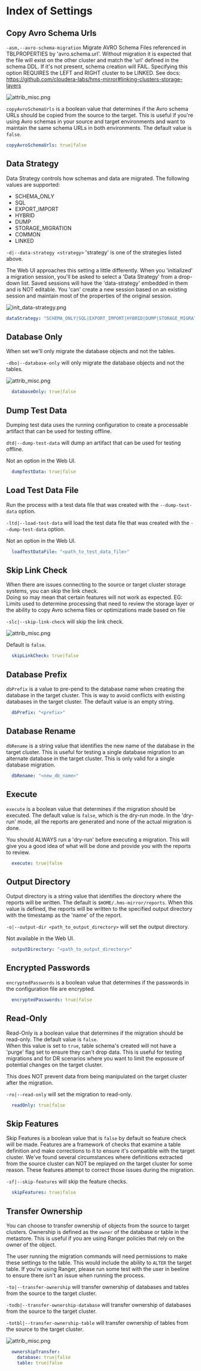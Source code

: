 # Index of Settings

## Copy Avro Schema Urls

<tabs>
<tab title="CLI">

`-asm,--avro-schema-migration`  Migrate AVRO Schema Files referenced in TBLPROPERTIES by 'avro.schema.url'. Without 
migration it is expected that the file will exist on the other cluster and match the 'url' defined in the schema DDL.
If it's not present, schema creation will FAIL. Specifying this option REQUIRES the LEFT and RIGHT cluster to be 
LINKED. See docs: https://github.com/cloudera-labs/hms-mirror#linking-clusters-storage-layers

</tab>
<tab title="Web UI">

![attrib_misc.png](attrib_misc.png)

</tab>
<tab title="Config File">

`copyAvroSchemaUrls` is a boolean value that determines if the Avro schema URLs should be copied from the source to the target. This is useful if you're using Avro schemas in your source and target environments and want to maintain the same schema URLs in both environments. The default value is
`false`.

```yaml
copyAvroSchemaUrls: true|false
```

</tab>
</tabs>


## Data Strategy

Data Strategy controls how schemas and data are migrated.  The following values are supported:
- SCHEMA_ONLY
- SQL
- EXPORT_IMPORT
- HYBRID
- DUMP
- STORAGE_MIGRATION
- COMMON
- LINKED

<tabs>
<tab title="CLI">

`-d|--data-strategy <strategy>` 'strategy' is one of the strategies listed above.

</tab>
<tab title="Web UI">

The Web UI approaches this setting a little differently.  When you 'initialized' a migration session, you'll be 
asked to select a 'Data Strategy' from a drop-down list.  Saved sessions will have the 'data-strategy' embedded in 
them and is NOT editable.  You 'can' create a new session based on an existing session and maintain most of the 
properties of the original session.

![init_data-strategy.png](init_data-strategy.png)

</tab>
<tab title="Config File">

```yaml
dataStrategy: "SCHEMA_ONLY|SQL|EXPORT_IMPORT|HYBRID|DUMP|STORAGE_MIGRATION|COMMON|LINKED"
```

</tab>
</tabs>

## Database Only

When set we'll only migrate the database objects and not the tables.

<tabs>
<tab title="CLI">

`-dbo|--database-only` will only migrate the database objects and not the tables.

</tab>
<tab title="Web UI">

![attrib_misc.png](attrib_misc.png)

</tab>
<tab title="Config File">

```yaml
  databaseOnly: true|false
```

</tab>
</tabs>


## Dump Test Data

Dumping test data uses the running configuration to create a processable artifact that can be used for testing offline.

<tabs>
<tab title="CLI">

`dtd|--dump-test-data` will dump an artifact that can be used for testing offline.

</tab>
<tab title="Web UI">

Not an option in the Web UI.

</tab>
<tab title="Config File">

```yaml
  dumpTestData: true|false
```

</tab>
</tabs>

## Load Test Data File

Run the process with a test data file that was created with the `--dump-test-data` option.

<tabs>
<tab title="CLI">

`-ltd|--load-test-data` will load the test data file that was created with the `--dump-test-data` option.

</tab>
<tab title="Web UI">

Not an option in the Web UI.

</tab>
<tab title="Config File">

```yaml
  loadTestDataFile: "<path_to_test_data_file>"
```

</tab>
</tabs>


## Skip Link Check

When there are issues connecting to the source or target cluster storage systems, you can skip the link check.  
Doing so may mean that certain features will not work as expected.  EG: Limits used to determine processing that 
need to review the storage layer or the ability to copy Avro schema files or optimizations made based on file 

<tabs>
<tab title="CLI">

`-slc|--skip-link-check` will skip the link check.

</tab>
<tab title="Web UI">

![attrib_misc.png](attrib_misc.png)

</tab>
<tab title="Config File">

Default is `false`.

```yaml
  skipLinkCheck: true|false
```

</tab>
</tabs>

## Database Prefix

`dbPrefix` is a value to pre-pend to the database name when creating the database in the target cluster. This is
way to avoid conflicts with existing databases in the target cluster. The default value is an empty string.

```yaml
  dbPrefix: "<prefix>"
```

## Database Rename

`dbRename` is a string value that identifies the new name of the database in the target cluster. This is useful for
testing a single database migration to an alternate database in the target cluster. This is only valid for a single
database migration.

```yaml
  dbRename: "<new_db_name>"
```

## Execute

`execute` is a boolean value that determines if the migration should be executed. The default value is `false`,
which is the dry-run mode. In the 'dry-run' mode, all the reports are generated and none of the actual migration is
done.

<tip>
You should ALWAYS run a 'dry-run' before executing a migration.  This will give you a good idea of what will be done 
and provide you with the reports to review.
</tip>

```yaml
  execute: true|false
```

## Output Directory

Output directory is a string value that identifies the directory where the reports will be written. The default is
`$HOME/.hms-mirror/reports`. When this value is defined, the reports will be written to the specified output
directory with the timestamp as the 'name' of the report.

<tabs>
<tab title="CLI">

`-o|--output-dir <path_to_output_directory>` will set the output directory.

</tab>
<tab title="Web UI">

Not available in the Web UI.

</tab>
<tab title="Config File">

```yaml
  outputDirectory: "<path_to_output_directory>"
```

</tab>
</tabs>


## Encrypted Passwords

`encryptedPasswords` is a boolean value that determines if the passwords in the configuration file are encrypted.

```yaml
  encryptedPasswords: true|false
```

## Read-Only

Read-Only is a boolean value that determines if the migration should be read-only. The default value is `false`.  
When this value is set to `true`, table schema's created will not have a 'purge' flag set to ensure they can't drop
data. This is useful for testing migrations and for DR scenarios where you want to limit the exposure of potential
changes on the target cluster.

<warning>
This does NOT prevent data from being manipulated on the target cluster after the migration.
</warning>

<tabs>
<tab title="CLI">

`-ro|--read-only` will set the migration to read-only.

</tab>
<tab title="Web UI">


</tab>
<tab title="Config File">

```yaml
  readOnly: true|false
```

</tab>
</tabs>


## Skip Features

Skip Features is a boolean value that is `false` by default so feature check will be made. Features are a framework of checks that examine a table definition and make corrections to it to ensure it's compatible with the target cluster. We've found several circumstances where definitions extracted from the source cluster can NOT be replayed on the target cluster
for some reason. These features attempt to correct those issues during the migration.

<tabs>
<tab title="CLI">

`-sf|--skip-features` will skip the feature checks.

</tab>
<tab title="Web UI">


</tab>
<tab title="Config File">

```yaml
  skipFeatures: true|false
```

</tab>
</tabs>

## Transfer Ownership

You can choose to transfer ownership of objects from the source to target clusters.  Ownership is defined as the `owner` of the database or table in the metastore. This is useful if you are using Ranger policies that rely on the owner of the object.

<warning>The user running the migration commands will need permissions to make these settings to the table.  This would include the ability to `ALTER` the target table.  If you're using Ranger, please run some test with the user in beeline to ensure there isn't an issue when running the process.</warning>

<tabs>
<tab title="CLI">

`-to|--transfer-ownership` will transfer ownership of databases and tables from the source to the target cluster.

`-todb|--transfer-ownership-database` will transfer ownership of databases from the source to the target cluster.

`-totbl|--transfer-ownership-table` will transfer ownership of tables from the source to the target cluster.

</tab> 
<tab title="Web UI">

![attrib_misc.png](attrib_misc.png)

</tab>
<tab title="Config File">

```yaml
  ownershipTransfer:
    database: true|false
    table: true|false
```
</tab>

</tabs>



